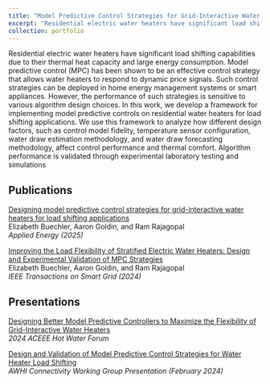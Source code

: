 ```yaml
---
title: "Model Predictive Control Strategies for Grid-Interactive Water Heaters"
excerpt: "Residential electric water heaters have significant load shifting capabilities due to their thermal heat capacity and large energy consumption. Model predictive control (MPC) has been shown to be an effective control strategy that allows water heaters to respond to dynamic price signals. Such control strategies can be deployed in home energy management systems or smart appliances. However, the performance of such strategies is sensitive to various algorithm design choices. In this work, we develop a framework for implementing model predictive controls on residential water heaters for load shifting applications. We use this framework to analyze how different design factors, such as control model fidelity, temperature sensor configuration, water draw estimation methodology, and water draw forecasting methodology, affect control performance and thermal comfort. Algorithm performance is validated through experimental laboratory testing and simulations.<br/><img src='/images/wh_banner2.png'>"
collection: portfolio
---
```



Residential electric water heaters have significant load shifting capabilities due to their thermal heat capacity and large energy consumption. Model predictive control (MPC) has been shown to be an effective control strategy that allows water heaters to respond to dynamic price signals. Such control strategies can be deployed in home energy management systems or smart appliances. However, the performance of such strategies is sensitive to various algorithm design choices. In this work, we develop a framework for implementing model predictive controls on residential water heaters for load shifting applications. We use this framework to analyze how different design factors, such as control model fidelity, temperature sensor configuration, water draw estimation methodology, and water draw forecasting methodology, affect control performance and thermal comfort. Algorithm performance is validated through experimental laboratory testing and simulations


## Publications

[Designing model predictive control strategies for grid-interactive water heaters for load shifting applications](https://www.sciencedirect.com/science/article/pii/S0306261924025339)  
Elizabeth Buechler, Aaron Goldin, and Ram Rajagopal  
*Applied Energy (2025)*

[Improving the Load Flexibility of Stratified Electric Water Heaters: Design and Experimental Validation of MPC Strategies](https://ieeexplore.ieee.org/document/10436431)  
Elizabeth Buechler, Aaron Goldin, and Ram Rajagopal  
*IEEE Transactions on Smart Grid (2024)*  


## Presentations

[Designing Better Model Predictive Controllers to Maximize the Flexibility of Grid-Interactive Water Heaters](https://drive.google.com/file/d/1m2ocIFup4UE6DT-o-kyK-dicB9n1Orhv/view)  
*2024 ACEEE Hot Water Forum*

[Design and Validation of Model Predictive Control Strategies for Water Heater Load Shifting](https://www.youtube.com/watch?v=po-KWkwEKNY)  
*AWHI Connectivity Working Group Presentation (February 2024)*
